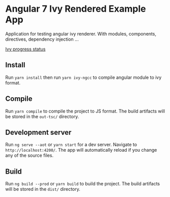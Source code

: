# Angular 7 Ivy Rendered Example App

Application for testing angular ivy renderer. With modules, components, directives, dependency injection ...

[Ivy progress status](https://is-angular-ivy-ready.firebaseapp.com/#/status)

## Install
Run `yarn install` then run `yarn ivy-ngcc` to compile angular module to ivy format.

## Compile

Run `yarn compile` to compile the project to JS format. The build artifacts will be stored in the `out-tsc/` directory.

## Development server

Run `ng serve --aot` or `yarn start` for a dev server. Navigate to `http://localhost:4200/`. The app will automatically reload if you change any of the source files.

## Build

Run `ng build --prod` or `yarn build` to build the project. The build artifacts will be stored in the `dist/` directory.
